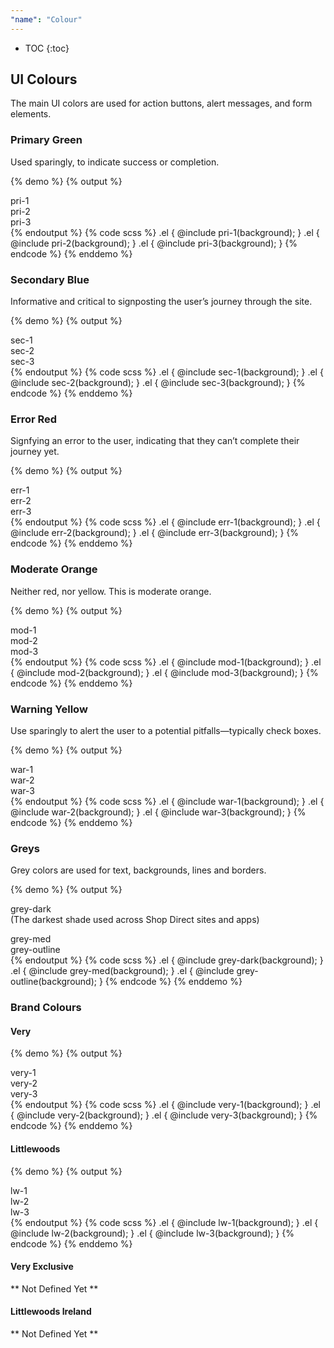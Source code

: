 ```yaml
---
"name": "Colour"
---
```


* TOC
{:toc}


## UI Colours

The main UI colors are used for action buttons, alert messages, and form elements.

### Primary Green
Used sparingly, to indicate success or completion.

{% demo %}
{% output %}
<div class="colour-col">
  <div class="row pri-1">
    <span class="white">pri-1</span>
  </div>
  <div class="row pri-2">
    <span class="white">pri-2</span>
  </div>
  <div class="row pri-3">
    <span class="black">pri-3</span>
  </div>
</div>
{% endoutput %}
{% code scss %}
.el {
  @include pri-1(background);
}
.el {
  @include pri-2(background);
}
.el {
  @include pri-3(background);
}
{% endcode %}
{% enddemo %}

### Secondary Blue
Informative and critical to signposting the user’s journey through the site.

{% demo %}
{% output %}
<div class="colour-col">
  <div class="row sec-1">
    <span class="white">sec-1</span>
  </div>
  <div class="row sec-2">
    <span class="white">sec-2</span>
  </div>
  <div class="row sec-3">
    <span class="black">sec-3</span>
  </div>
</div>
{% endoutput %}
{% code scss %}
.el {
  @include sec-1(background);
}
.el {
  @include sec-2(background);
}
.el {
  @include sec-3(background);
}
{% endcode %}
{% enddemo %}

### Error Red
Signfying an error to the user, indicating that they can’t complete their journey yet.

{% demo %}
{% output %}
<div class="colour-col">
  <div class="row err-1">
    <span class="white">err-1</span>
  </div>
  <div class="row err-2">
    <span class="white">err-2</span>
  </div>
  <div class="row err-3">
    <span class="black">err-3</span>
  </div>
</div>
{% endoutput %}
{% code scss %}
.el {
  @include err-1(background);
}
.el {
  @include err-2(background);
}
.el {
  @include err-3(background);
}
{% endcode %}
{% enddemo %}

### Moderate Orange
Neither red, nor yellow. This is moderate orange.

{% demo %}
{% output %}
<div class="colour-col">
  <div class="row mod-1">
    <span class="white">mod-1</span>
  </div>
  <div class="row mod-2">
    <span class="white">mod-2</span>
  </div>
  <div class="row mod-3">
    <span class="black">mod-3</span>
  </div>
</div>
{% endoutput %}
{% code scss %}
.el {
  @include mod-1(background);
}
.el {
  @include mod-2(background);
}
.el {
  @include mod-3(background);
}
{% endcode %}
{% enddemo %}

### Warning Yellow
Use sparingly to alert the user to a potential pitfalls—typically check boxes.

{% demo %}
{% output %}
<div class="colour-col">
  <div class="row war-1">
    <span class="white">war-1</span>
  </div>
  <div class="row war-2">
    <span class="white">war-2</span>
  </div>
  <div class="row war-3">
    <span class="black">war-3</span>
  </div>
</div>
{% endoutput %}
{% code scss %}
.el {
  @include war-1(background);
}
.el {
  @include war-2(background);
}
.el {
  @include war-3(background);
}
{% endcode %}
{% enddemo %}

### Greys
Grey colors are used for text, backgrounds, lines and borders.

{% demo %}
{% output %}
<div class="colour-col">
  <div class="row grey-dark">
    <p>
      <span class="white">grey-dark</span>
      <br />
      <span class="white">(The darkest shade used across Shop Direct sites and apps)</span>
    </p>
  </div>
  <div class="row grey-med">
    <span class="white">grey-med</span>
  </div>
  <div class="row grey-outline">
    <span class="black">grey-outline</span>
  </div>
</div>
{% endoutput %}
{% code scss %}
.el {
  @include grey-dark(background);
}
.el {
  @include grey-med(background);
}
.el {
  @include grey-outline(background);
}
{% endcode %}
{% enddemo %}

### Brand Colours

#### Very

{% demo %}
{% output %}
<div class="colour-col">
  <div class="row very-1">
    <span class="white">very-1</span>
  </div>
  <div class="row very-2">
    <span class="white">very-2</span>
  </div>
  <div class="row very-3">
    <span class="black">very-3</span>
  </div>
</div>
{% endoutput %}
{% code scss %}
.el {
  @include very-1(background);
}
.el {
  @include very-2(background);
}
.el {
  @include very-3(background);
}
{% endcode %}
{% enddemo %}

#### Littlewoods

{% demo %}
{% output %}
<div class="colour-col">
  <div class="row lw-1">
    <span class="white">lw-1</span>
  </div>
  <div class="row lw-2">
    <span class="white">lw-2</span>
  </div>
  <div class="row lw-3">
    <span class="black">lw-3</span>
  </div>
</div>
{% endoutput %}
{% code scss %}
.el {
  @include lw-1(background);
}
.el {
  @include lw-2(background);
}
.el {
  @include lw-3(background);
}
{% endcode %}
{% enddemo %}

#### Very Exclusive

** Not Defined Yet **

#### Littlewoods Ireland

** Not Defined Yet **